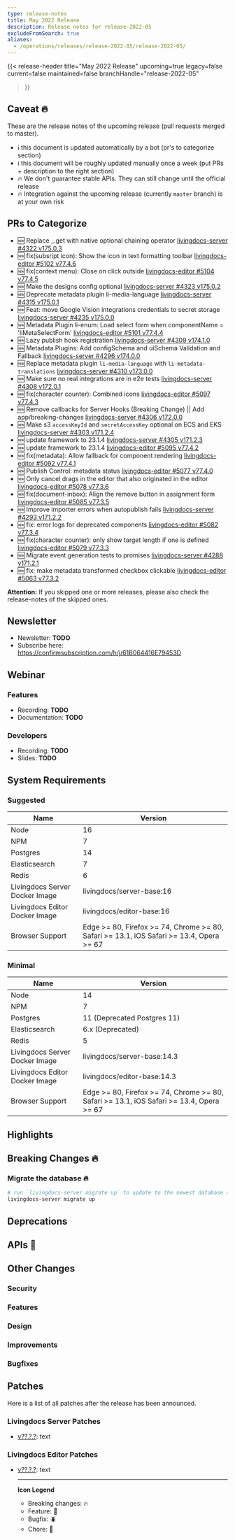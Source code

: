 ```yaml
---
type: release-notes
title: May 2022 Release
description: Release notes for release-2022-05
excludeFromSearch: true
aliases:
  - /operations/releases/release-2022-05/release-2022-05/
---
```


{{< release-header
  title="May 2022 Release"
  upcoming=true
  legacy=false
  current=false
  maintained=false
  branchHandle="release-2022-05"
>}}

## Caveat :fire:

These are the release notes of the upcoming release (pull requests merged to master).

- :information_source: this document is updated automatically by a bot (pr's to categorize section)
- :information_source: this document will be roughly updated manually once a week (put PRs + description to the right section)
- :fire: We don't guarantee stable APIs. They can still change until the official release
- :fire: Integration against the upcoming release (currently `master` branch) is at your own risk

## PRs to Categorize
* :new: Replace _.get with native optional chaining operator
 [livingdocs-server #4322 v175.0.3](https://github.com/livingdocsIO/livingdocs-server/pull/4322)
* :new: fix(subsript icon): Show the icon in text formatting toolbar [livingdocs-editor #5102 v77.4.6](https://github.com/livingdocsIO/livingdocs-editor/pull/5102)
* :new: fix(context menu): Close on click outside [livingdocs-editor #5104 v77.4.5](https://github.com/livingdocsIO/livingdocs-editor/pull/5104)
* :new: Make the designs config optional [livingdocs-server #4323 v175.0.2](https://github.com/livingdocsIO/livingdocs-server/pull/4323)
* :new: Deprecate metadata plugin li-media-language [livingdocs-server #4315 v175.0.1](https://github.com/livingdocsIO/livingdocs-server/pull/4315)
* :new: Feat: move Google Vision integrations credentials to secret storage [livingdocs-server #4235 v175.0.0](https://github.com/livingdocsIO/livingdocs-server/pull/4235)
* :new: Metadata Plugin li-enum: Load select form when componentName = 'liMetaSelectForm' [livingdocs-editor #5101 v77.4.4](https://github.com/livingdocsIO/livingdocs-editor/pull/5101)
* :new: Lazy publish hook registration [livingdocs-server #4309 v174.1.0](https://github.com/livingdocsIO/livingdocs-server/pull/4309)
* :new: Metadata Plugins: Add configSchema and uiSchema Validation and Fallback [livingdocs-server #4296 v174.0.0](https://github.com/livingdocsIO/livingdocs-server/pull/4296)
* :new: Replace metadata plugin `li-media-language` with `li-metadata-translations` [livingdocs-server #4310 v173.0.0](https://github.com/livingdocsIO/livingdocs-server/pull/4310)
* :new: Make sure no real integrations are in e2e tests [livingdocs-server #4308 v172.0.1](https://github.com/livingdocsIO/livingdocs-server/pull/4308)
* :new: fix(character counter): Combined icons [livingdocs-editor #5097 v77.4.3](https://github.com/livingdocsIO/livingdocs-editor/pull/5097)
* :new: Remove callbacks for Server Hooks (Breaking Change) || Add app/breaking-changes [livingdocs-server #4306 v172.0.0](https://github.com/livingdocsIO/livingdocs-server/pull/4306)
* :new: Make s3 `accessKeyId` and `secretAccessKey` optional on ECS and EKS [livingdocs-server #4303 v171.2.4](https://github.com/livingdocsIO/livingdocs-server/pull/4303)
* :new: update framework to 23.1.4 [livingdocs-server #4305 v171.2.3](https://github.com/livingdocsIO/livingdocs-server/pull/4305)
* :new: update framework to 23.1.4 [livingdocs-editor #5095 v77.4.2](https://github.com/livingdocsIO/livingdocs-editor/pull/5095)
* :new: fix(metadata): Allow fallback for component rendering [livingdocs-editor #5092 v77.4.1](https://github.com/livingdocsIO/livingdocs-editor/pull/5092)
* :new: Publish Control: metadata status [livingdocs-editor #5077 v77.4.0](https://github.com/livingdocsIO/livingdocs-editor/pull/5077)
* :new: Only cancel drags in the editor that also originated in the editor [livingdocs-editor #5078 v77.3.6](https://github.com/livingdocsIO/livingdocs-editor/pull/5078)
* :new: fix(document-inbox): Align the remove button in assignment form [livingdocs-editor #5085 v77.3.5](https://github.com/livingdocsIO/livingdocs-editor/pull/5085)
* :new: Improve importer errors when autopublish fails [livingdocs-server #4293 v171.2.2](https://github.com/livingdocsIO/livingdocs-server/pull/4293)
* :new: fix: error logs for deprecated components  [livingdocs-editor #5082 v77.3.4](https://github.com/livingdocsIO/livingdocs-editor/pull/5082)
* :new: fix(character counter): only show target length if one is defined [livingdocs-editor #5079 v77.3.3](https://github.com/livingdocsIO/livingdocs-editor/pull/5079)
* :new: Migrate event generation tests to promises [livingdocs-server #4288 v171.2.1](https://github.com/livingdocsIO/livingdocs-server/pull/4288)
* :new: fix: make metadata transformed checkbox clickable [livingdocs-editor #5063 v77.3.2](https://github.com/livingdocsIO/livingdocs-editor/pull/5063)

**Attention:** If you skipped one or more releases, please also check the release-notes of the skipped ones.

## Newsletter

* Newsletter: **TODO**
* Subscribe here: https://confirmsubscription.com/h/j/61B064416E79453D


## Webinar

### Features

* Recording: **TODO**
* Documentation: **TODO**

### Developers

* Recording: **TODO**
* Slides: **TODO**

## System Requirements

### Suggested
|Name|Version|
|-|-|
|Node|16|
|NPM|7|
|Postgres|14|
|Elasticsearch|7|
|Redis|6|
|Livingdocs Server Docker Image|livingdocs/server-base:16|
|Livingdocs Editor Docker Image|livingdocs/editor-base:16|
|Browser Support|Edge >= 80, Firefox >= 74, Chrome >= 80, Safari >= 13.1, iOS Safari >= 13.4, Opera >= 67|

### Minimal
|Name|Version|
|-|-|
|Node|14|
|NPM|7|
|Postgres|11 (Deprecated Postgres 11)|
|Elasticsearch|6.x (Deprecated)|
|Redis|5|
|Livingdocs Server Docker Image|livingdocs/server-base:14.3|
|Livingdocs Editor Docker Image|livingdocs/editor-base:14.3|
|Browser Support|Edge >= 80, Firefox >= 74, Chrome >= 80, Safari >= 13.1, iOS Safari >= 13.4, Opera >= 67|


## Highlights

## Breaking Changes :fire:

### Migrate the database :fire:

```sh
# run `livingdocs-server migrate up` to update to the newest database scheme
livingdocs-server migrate up
```

## Deprecations

## APIs :gift:

## Other Changes

### Security

### Features

### Design

### Improvements

### Bugfixes


## Patches

Here is a list of all patches after the release has been announced.

### Livingdocs Server Patches
- [v??.?.?](https://github.com/livingdocsIO/livingdocs-server/releases/tag/v??.?.?): text

### Livingdocs Editor Patches
- [v??.?.?](https://github.com/livingdocsIO/livingdocs-editor/releases/tag/v??.?.?): text

  ---
  **Icon Legend**
  * Breaking changes: :fire:
  * Feature: :gift:
  * Bugfix: :beetle:
  * Chore: :wrench:
